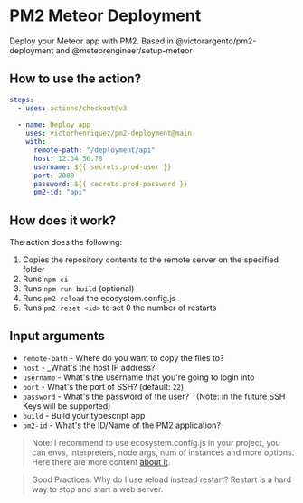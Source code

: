 # PM2 Meteor Deployment

Deploy your Meteor app with PM2. Based in @victorargento/pm2-deployment and @meteorengineer/setup-meteor

## How to use the action?
```yml
steps:
  - uses: actions/checkout@v3
  
  - name: Deploy app
    uses: victorhenriquez/pm2-deployment@main
    with:
      remote-path: "/deployment/api"
      host: 12.34.56.78
      username: ${{ secrets.prod-user }}
      port: 2080
      password: ${{ secrets.prod-password }}
      pm2-id: "api"
```

## How does it work?
The action does the following:
1. Copies the repository contents to the remote server on the specified folder
2. Runs ``npm ci``
3. Runs ``npm run build`` (optional)
4. Runs ``pm2 reload`` the ecosystem.config.js
5. Runs ``pm2 reset <id>`` to set 0 the number of restarts

## Input arguments
- ``remote-path`` - Where do you want to copy the files to?
- ``host`` - _What's the host IP address?
- ``username`` - What's the username that you're going to login into
- ``port`` - What's the port of SSH? (default: ``22``)
- ``password`` - What's the password of the user?`` (Note: in the future SSH Keys will be supported)
- ``build`` - Build your typescript app
- ``pm2-id`` - What's the ID/Name of the PM2 application?

> Note: I recommend to use ecosystem.config.js in your project, you can envs, interpreters, node args, num of instances and more options. Here there are more content [about it](https://pm2.keymetrics.io/docs/usage/application-declaration).

> Good Practices: Why do I use reload instead restart? Restart is a hard way to stop and start a web server.
